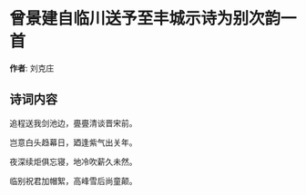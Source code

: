 # 曾景建自临川送予至丰城示诗为别次韵一首

**作者**: 刘克庄

## 诗词内容

追程送我剑池边，亹亹清谈晋宋前。

岂意白头趋幕日，廼逢紫气出关年。

夜深续炬俱忘寝，地冷吹薪久未然。

临别祝君加帽絮，高峰雪后尚童颠。


